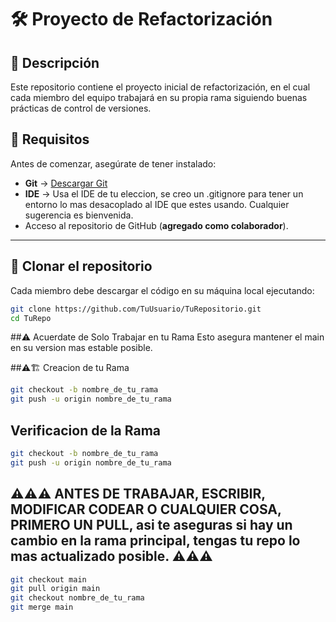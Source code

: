 # 🛠️ Proyecto de Refactorización

## 📌 Descripción
Este repositorio contiene el proyecto inicial de refactorización, en el cual cada miembro del equipo trabajará en su propia rama siguiendo buenas prácticas de control de versiones.

## 🚀 Requisitos
Antes de comenzar, asegúrate de tener instalado:
- **Git** → [Descargar Git](https://git-scm.com/downloads)
- **IDE** → Usa el IDE de tu eleccion, se creo un .gitignore para tener un entorno lo mas desacoplado al IDE que estes usando. Cualquier sugerencia es bienvenida.
- Acceso al repositorio de GitHub (**agregado como colaborador**).

---

## 🔗 Clonar el repositorio
Cada miembro debe descargar el código en su máquina local ejecutando:
```sh
git clone https://github.com/TuUsuario/TuRepositorio.git
cd TuRepo
```
##⚠️ Acuerdate de Solo Trabajar en tu Rama
Esto asegura mantener el main en su version mas estable posible.

##⚠🏗️ Creacion de tu Rama
```sh
git checkout -b nombre_de_tu_rama
git push -u origin nombre_de_tu_rama
```

## Verificacion de la Rama
```sh
git checkout -b nombre_de_tu_rama
git push -u origin nombre_de_tu_rama
```

## ⚠️⚠️⚠️ ANTES DE TRABAJAR, ESCRIBIR, MODIFICAR CODEAR O CUALQUIER COSA, PRIMERO UN PULL, asi te aseguras si hay un cambio en la rama principal, tengas tu repo lo mas actualizado posible. ⚠️⚠️⚠️
```sh
git checkout main
git pull origin main
git checkout nombre_de_tu_rama
git merge main
```


